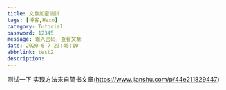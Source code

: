```yaml
---
title: 文章加密测试
tags: [博客,Hexo]
category: Tutorial
password: 12345
message: 输入密码，查看文章
date: 2020-6-7 23:45:10
abbrlink: test2
description: 
---
```

测试一下
实现方法来自简书文章(https://www.jianshu.com/p/44e211829447)